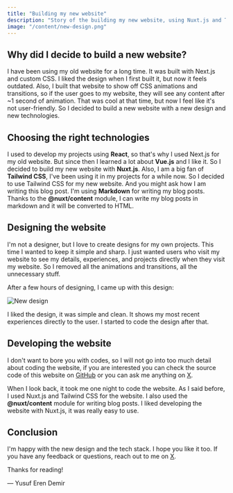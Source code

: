 ```yaml
---
title: "Building my new website"
description: "Story of the building my new website, using Nuxt.js and Tailwind CSS."
image: "/content/new-design.png"
---
```


## Why did I decide to build a new website?

I have been using my old website for a long time. It was built with Next.js and custom CSS. I liked the design when I first built it, but now it feels outdated. Also, I built that website to show off CSS animations and transitions, so if the user goes to my website, they will see any content after ~1 second of animation. That was cool at that time, but now I feel like it's not user-friendly. So I decided to build a new website with a new design and new technologies.

## Choosing the right technologies

I used to develop my projects using **React**, so that's why I used Next.js for my old website. But since then I learned a lot about **Vue.js** and I like it. So I decided to build my new website with **Nuxt.js**. Also, I am a big fan of **Tailwind CSS**, I've been using it in my projects for a while now. So I decided to use Tailwind CSS for my new website. And you might ask how I am writing this blog post. I'm using **Markdown** for writing my blog posts. Thanks to the **@nuxt/content** module, I can write my blog posts in markdown and it will be converted to HTML.

## Designing the website

I'm not a designer, but I love to create designs for my own projects. This time I wanted to keep it simple and sharp. I just wanted users who visit my website to see my details, experiences, and projects directly when they visit my website. So I removed all the animations and transitions, all the unnecessary stuff.

After a few hours of designing, I came up with this design:

![New design](/content/new-design.png)

I liked the design, it was simple and clean. It shows my most recent experiences directly to the user. I started to code the design after that.

## Developing the website

I don't want to bore you with codes, so I will not go into too much detail about coding the website, if you are interested you can check the source code of this website on [GitHub](https://github.com/woxedev/woxedev) or you can ask me anything on [X](https://twitter.com/woxedev).

When I look back, it took me one night to code the website. As I said before, I used Nuxt.js and Tailwind CSS for the website. I also used the **@nuxt/content** module for writing blog posts. I liked developing the website with Nuxt.js, it was really easy to use.

## Conclusion

I'm happy with the new design and the tech stack. I hope you like it too. If you have any feedback or questions, reach out to me on [X](https://twitter.com/woxedev).

Thanks for reading!

— Yusuf Eren Demir
